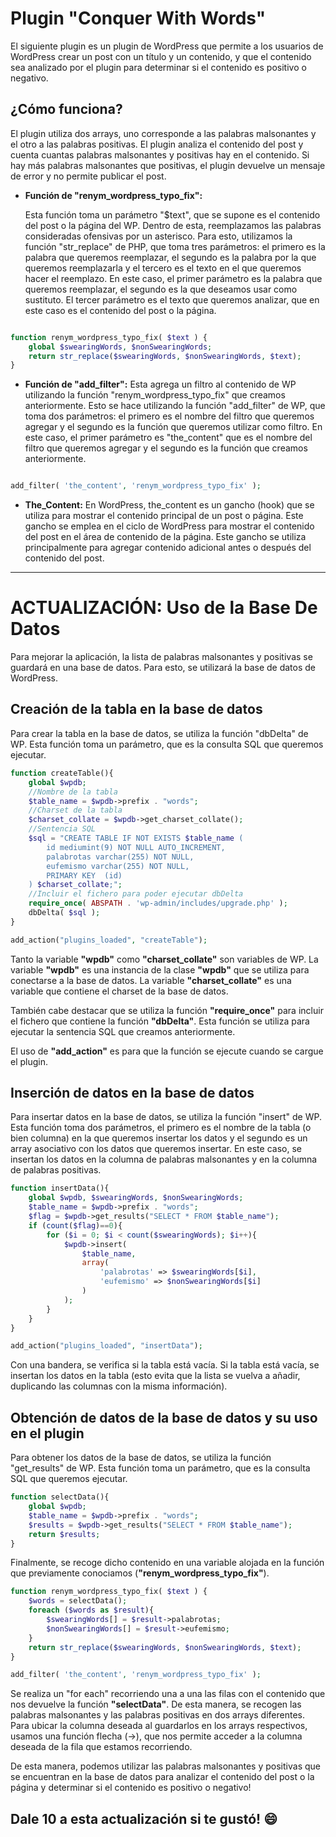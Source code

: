 # Plugin "Conquer With Words"

El siguiente plugin es un plugin de WordPress que permite a los usuarios de WordPress crear un post con un título y un contenido, y que el contenido sea analizado por el plugin para determinar si el contenido es positivo o negativo.

## ¿Cómo funciona?

El plugin utiliza dos arrays, uno corresponde a las palabras malsonantes y el otro a las palabras positivas. El plugin analiza el contenido del post y cuenta cuantas palabras malsonantes y positivas hay en el contenido. Si hay más palabras malsonantes que positivas, el plugin devuelve un mensaje de error y no permite publicar el post.

- **Función de "renym_wordpress_typo_fix":**

  Esta función toma un parámetro "$text", que se supone es el contenido del post o la página del WP. Dentro de esta, reemplazamos las palabras consideradas ofensivas por un asterisco. Para esto, utilizamos la función "str_replace" de PHP, que toma tres parámetros: el primero es la palabra que queremos reemplazar, el segundo es la palabra por la que queremos reemplazarla y el tercero es el texto en el que queremos hacer el reemplazo. En este caso, el primer parámetro es la palabra que queremos reemplazar, el segundo es la que deseamos usar como sustituto. El tercer parámetro es el texto que queremos analizar, que en este caso es el contenido del post o la página.

```php

function renym_wordpress_typo_fix( $text ) {
    global $swearingWords, $nonSwearingWords;
    return str_replace($swearingWords, $nonSwearingWords, $text);
}
```

- **Función de "add_filter":**
  Esta agrega un filtro al contenido de WP utilizando la función "renym_wordpress_typo_fix" que creamos anteriormente. Esto se hace utilizando la función "add_filter" de WP, que toma dos parámetros: el primero es el nombre del filtro que queremos agregar y el segundo es la función que queremos utilizar como filtro. En este caso, el primer parámetro es "the_content" que es el nombre del filtro que queremos agregar y el segundo es la función que creamos anteriormente.

```php

add_filter( 'the_content', 'renym_wordpress_typo_fix' );
```

- **The_Content:**
  En WordPress, the_content es un gancho (hook) que se utiliza para mostrar el contenido principal de un post o página. Este gancho se emplea en el ciclo de WordPress para mostrar el contenido del post en el área de contenido de la página. Este gancho se utiliza principalmente para agregar contenido adicional antes o después del contenido del post.

---

# ACTUALIZACIÓN: Uso de la Base De Datos

Para mejorar la aplicación, la lista de palabras malsonantes y positivas se guardará en una base de datos. Para esto, se utilizará la base de datos de WordPress.

## Creación de la tabla en la base de datos

Para crear la tabla en la base de datos, se utiliza la función "dbDelta" de WP. Esta función toma un parámetro, que es la consulta SQL que queremos ejecutar.

```php
function createTable(){
    global $wpdb;
    //Nombre de la tabla
    $table_name = $wpdb->prefix . "words";
    //Charset de la tabla
    $charset_collate = $wpdb->get_charset_collate();
    //Sentencia SQL
    $sql = "CREATE TABLE IF NOT EXISTS $table_name (
        id mediumint(9) NOT NULL AUTO_INCREMENT,
        palabrotas varchar(255) NOT NULL,
        eufemismo varchar(255) NOT NULL,
        PRIMARY KEY  (id)
    ) $charset_collate;";
    //Incluir el fichero para poder ejecutar dbDelta
    require_once( ABSPATH . 'wp-admin/includes/upgrade.php' );
    dbDelta( $sql );
}

add_action("plugins_loaded", "createTable");
```

Tanto la variable **"wpdb"** como **"charset_collate"** son variables de WP. La variable **"wpdb"** es una instancia de la clase **"wpdb"** que se utiliza para conectarse a la base de datos. La variable **"charset_collate"** es una variable que contiene el charset de la base de datos.

También cabe destacar que se utiliza la función **"require_once"** para incluir el fichero que contiene la función **"dbDelta"**. Esta función se utiliza para ejecutar la sentencia SQL que creamos anteriormente.

El uso de **"add_action"** es para que la función se ejecute cuando se cargue el plugin.

## Inserción de datos en la base de datos

Para insertar datos en la base de datos, se utiliza la función "insert" de WP. Esta función toma dos parámetros, el primero es el nombre de la tabla (o bien columna) en la que queremos insertar los datos y el segundo es un array asociativo con los datos que queremos insertar. En este caso, se insertan los datos en la columna de palabras malsonantes y en la columna de palabras positivas.

```php
function insertData(){
    global $wpdb, $swearingWords, $nonSwearingWords;
    $table_name = $wpdb->prefix . "words";
    $flag = $wpdb->get_results("SELECT * FROM $table_name");
    if (count($flag)==0){
        for ($i = 0; $i < count($swearingWords); $i++){
            $wpdb->insert(
                $table_name,
                array(
                    'palabrotas' => $swearingWords[$i],
                    'eufemismo' => $nonSwearingWords[$i]
                )
            );
        }
    }
}

add_action("plugins_loaded", "insertData");
```

Con una bandera, se verifica si la tabla está vacía. Si la tabla está vacía, se insertan los datos en la tabla (esto evita que la lista se vuelva a añadir, duplicando las columnas con la misma información).

## Obtención de datos de la base de datos y su uso en el plugin

Para obtener los datos de la base de datos, se utiliza la función "get_results" de WP. Esta función toma un parámetro, que es la consulta SQL que queremos ejecutar.

```php
function selectData(){
    global $wpdb;
    $table_name = $wpdb->prefix . "words";
    $results = $wpdb->get_results("SELECT * FROM $table_name");
    return $results;
}
```

Finalmente, se recoge dicho contenido en una variable alojada en la función que previamente conociamos (**"renym_wordpress_typo_fix"**).


```php
function renym_wordpress_typo_fix( $text ) {
    $words = selectData();
    foreach ($words as $result){
        $swearingWords[] = $result->palabrotas;
        $nonSwearingWords[] = $result->eufemismo;
    }
    return str_replace($swearingWords, $nonSwearingWords, $text);
}

add_filter( 'the_content', 'renym_wordpress_typo_fix' );
```

Se realiza un "for each" recorriendo una a una las filas con el contenido que nos devuelve la función **"selectData"**. De esta manera, se recogen las palabras malsonantes y las palabras positivas en dos arrays diferentes. Para ubicar la columna deseada al guardarlos en los arrays respectivos, usamos una función flecha (->), que nos permite acceder a la columna deseada de la fila que estamos recorriendo.

De esta manera, podemos utilizar las palabras malsonantes y positivas que se encuentran en la base de datos para analizar el contenido del post o la página y determinar si el contenido es positivo o negativo!

## Dale 10 a esta actualización si te gustó! :smile: